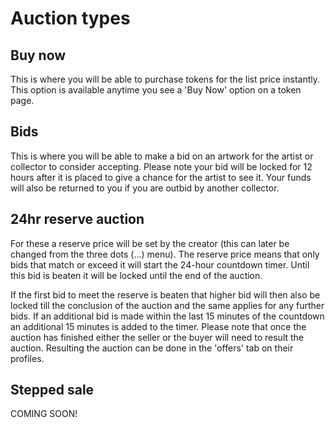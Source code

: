 # Auction types 

## Buy now
This is where you will be able to purchase tokens for the list price instantly. This option is available anytime you see a 'Buy Now' option on a token page.

## Bids
This is where you will be able to make a bid on an artwork for the artist or collector to consider accepting. Please note your bid will be locked for 12 hours after it is placed to give a chance for the artist to see it. Your funds will also be returned to you if you are outbid by another collector. 


## 24hr reserve auction

For these a reserve price will be set by the creator (this can later be changed from the three dots (...) menu). The reserve price means that only bids that match or exceed it will start the 24-hour countdown timer. Until this bid is beaten it will be locked until the end of the auction. 

If the first bid to meet the reserve is beaten that higher bid will then also be locked till the conclusion of the auction and the same applies for any further bids. If an additional bid is made within the last 15 minutes of the countdown an additional 15 minutes is added to the timer. Please note that once the auction has finished either the seller or the buyer will need to result the auction. Resulting the auction can be done in the 'offers' tab on their profiles. 

## Stepped sale

COMING SOON!



